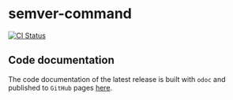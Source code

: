# semver-command

[![CI Status](https://github.com/mbarbin/semver-command/workflows/ci/badge.svg)](https://github.com/mbarbin/semver-command/actions/workflows/ci.yml)

## Code documentation

The code documentation of the latest release is built with `odoc` and published
to `GitHub` pages [here](https://mbarbin.github.io/semver-command).
